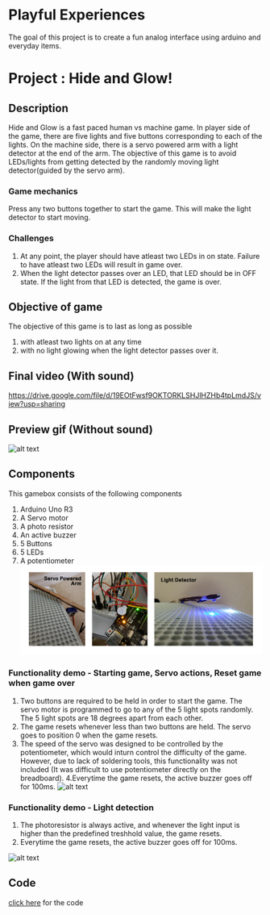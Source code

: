 # Playful Experiences
The goal of this project is to create a fun analog interface using arduino and everyday items. 

# Project : Hide and Glow!

## Description
Hide and Glow is a fast paced human vs machine game. In player side of the game, there are five lights and five buttons corresponding to each of the lights. On the machine side, there is a servo powered arm with a light detector at the end of the arm. 
The objective of this game is to avoid LEDs/lights from getting detected by the randomly moving light detector(guided by the servo arm). 

### Game mechanics
Press any two buttons together to start the game. This will make the light detector to start moving.

### Challenges
1. At any point, the player should have atleast two LEDs in on state. Failure to have atleast two LEDs will result in game over.
2. When the light detector passes over an LED, that LED should be in OFF state. If the light from that LED is detected, the game is over. 

## Objective of game
The objective of this game is to last as long as possible 
1. with atleast two lights on at any time
2. with no light glowing when the light detector passes over it.

## Final video (With sound)
https://drive.google.com/file/d/19EOtFwsf9OKTORKLSHJlHZHb4tpLmdJS/view?usp=sharing

## Preview gif (Without sound)
![alt text](https://github.com/manouj/physicalComputing/blob/master/Arduino/PlayfulExperiencces/final.gif "FinalGif")


## Components
This gamebox consists of the following components
1. Arduino Uno R3
2. A Servo motor
3. A photo resistor
4. An active buzzer
5. 5 Buttons
6. 5 LEDs
7. A potentiometer
 ![alt text](https://github.com/manouj/physicalComputing/blob/master/Arduino/PlayfulExperiencces/Coll.png "components")

### Functionality demo - Starting game, Servo actions, Reset game when game over
1. Two buttons are required to be held in order to start the game. The servo motor is programmed to go to any of the 5 light spots randomly. The 5 light spots are 18 degrees apart from each other.
2. The game resets whenever less than two buttons are held. The servo goes to position 0 when the game resets. 
3. The speed of the servo was designed to be controlled by the potentiometer, which would inturn control the difficulty of the game. However, due to lack of soldering tools, this functionality was not included (It was difficult to use potentiometer directly on the breadboard).
4.Everytime the game resets, the active buzzer goes off for 100ms. 
![alt text](https://github.com/manouj/physicalComputing/blob/master/Arduino/PlayfulExperiencces/buttonsAndServo.gif "buttonsAndServo")

### Functionality demo - Light detection 
1. The photoresistor is always active, and whenever the light input is higher than the predefined treshhold value, the game resets. 
2. Everytime the game resets, the active buzzer goes off for 100ms. 

![alt text](https://github.com/manouj/physicalComputing/blob/master/Arduino/PlayfulExperiencces/LightDetection.gif "lightDetection")

## Code
 [click here](https://github.com/manouj/physicalComputing/blob/master/Arduino/PlayfulExperiencces/HideAndGlow.ino) for the code


